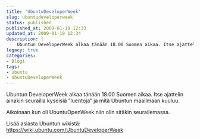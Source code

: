 ```yaml
---
title: 'UbuntuDeveloperWeek'
slug: ubuntudeveloperweek
status: published
published_at: 2009-01-19 12:33
updated_at: 2009-01-19 12:34
description: |
    Ubuntun DeveloperWeek alkaa tänään 18.00 Suomen aikaa. Itse ajattelin ainakin seurailla kyseisiä ”luentoja” ja mitä Ubuntun maailmaan kuuluu. Aikoinaan kun oli UbuntuOpenWeek niin olin sitäkin seurailemassa. Lisää asiasta Ubuntun wikistä: https://wiki.ubuntu.com/UbuntuDeveloperWeek
legacy: true
categories:
- Blogi
tags:
- ubuntu
- UbuntuDeveloperWeek
---
```


<p>Ubuntun DeveloperWeek alkaa tänään 18.00 Suomen aikaa. Itse ajattelin ainakin seurailla kyseisiä &#8221;luentoja&#8221; ja mitä Ubuntun maailmaan kuuluu.</p>
<p>Aikoinaan kun oli UbuntuOpenWeek niin olin sitäkin seurailemassa.</p>
<p>Lisää asiasta Ubuntun wikistä: <a href="https://wiki.ubuntu.com/UbuntuDeveloperWeek" target="_blank">https://wiki.ubuntu.com/UbuntuDeveloperWeek</a></p>